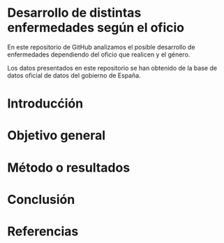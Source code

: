 # Desarrollo de distintas enfermedades según el oficio 
En este repositorio de GitHub analizamos el posible desarrollo de enfermedades dependiendo del oficio que realicen y el género.

Los datos presentados en este repositorio se han obtenido de la base de datos oficial de datos del gobierno de España.
# Introducćión
# Objetivo general
# Método o resultados
# Conclusión
# Referencias
